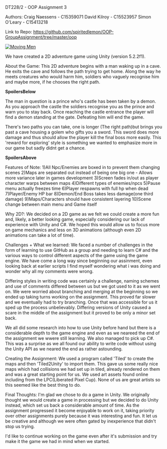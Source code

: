 DT228/2 - OOP Assignment 3

Authors:
Craig Naessens - C15359071
David Kilroy - C15523957
Simon O'Leary - C15413218

Link to Repo: https://github.com/spiritedlemon/OOP-GroupAssignment/tree/master/oop

[![Moving Men](http://img.youtube.com/vi/1AeLm9AWk4w/0.jpg)](http://www.youtube.com/watch?v=1AeLm9AWk4w "Moving Men")

We have created a 2D adventure game using Unity (version 5.2.2f1).



About the Game:
This 2D adventure begins with a man waking up in a cave. He exits the cave and follows the path trying 
to get home. Along the way he meets creatures who would harm him, soldiers who vaguely recognise him and
maybe more, if he chooses the right path.


**SpoilersBelow**

The man in question is a prince who's castle has been taken by a demon. As you approach the castle
the soldiers recognise you as the prince and warn you to stay back. 
Once reaching the castle entrance the player will find a demon standing at the gate.
Defeating him will end the game.

There's two paths you can take, one is longer (The right path)but brings you past a cave housing a golem who
gifts you a sword. This sword does more damage and thus should allow the player kill the final boss more easily.
This 'reward for exploring' style is something we wanted to emphasize more in our game but sadly didnt get a 
chance.

**SpoilersAbove**



Features of Note:
1)All Npc/Enemies are boxed in to prevent them changing scenes
2)Maps are separated out instead of being one big one - Allows more variance later in games development
3)Screen fades in/out as player character warps between maps
4)Different types of enemies/npcs
5)Pause menu actually freezes time
6)Player respawns with full hp when dead
7)Player/Enemy HP bar
8)Demon/End Boss takes less damage(one third damage)
9)Maps/Characters should have consistent layering
10)Scene change between main menu and Game itself


Why 2D?:
We decided on a 2D game as we felt we could create a more fun and, likely, a better looking game, 
especially considering our lack of experience with Unity and C#. We hoped this would allow us
to focus more on game mechanics and less on 3D animations (although even 2D animations can 
take a lot of time).



Challenges + What we learned:
We faced a number of challenges in the form of learning to use GitHub as a group and needing 
to learn C# and the various ways to control different aspects of the game using the game engine. 
We have come a long way since beginning our assinment, even looking back at earlier scripts I
find myself wondering what i was doing and wonder why all my comments were wrong.

Differing styles in writing code was certainly a challenge, naming schemes and use of 
comments differed between us but we got used to it as we went on.
We were worried about branching and merging at the beginning so we ended up taking turns working 
on the assignment. This proved far slower and we eventually had to try branching. Once that was 
accessible for us it sped up the process unbelievably.
Differing versions of Unity caused a scare in the middle of the assignment but it
proved to be only a minor set back.


We all did some research into how to use Unity before hand but there is a considerable
depth to the game engine and even as we neareed the end of the assignment we wwere still
learning. 
We also managed to pick up C#. This was a surprise as we all found our ability to write code
without using the Unity API as we neared the end as rather astounding. 



Creating the Assignment:
We used a program called 'Tiled' to create the maps and then 'Tiled2Unity' to import them.
This gave us some really nice maps which had collisions we had set up in tiled, already rendered 
on them and was a great starting point for us. We used art assets found online including from the 
LPC(Liberated Pixel Cup). None of us are great artists so this seemed like the best thing to do.



Final Thoughts:
I'm glad we chose to do a game in Unity. We originally thought we would create a game in 
processing but we decided to do Unity instead, which set us back a considerable amount of time.
As the assignment progressed it become enjoyable to work on it, taking priority over other 
assignments purely because it was interesting and fun. It let us be creative and although
we were often gated by inexperience that didn't stop us trying.

I'd like to continue working on the game even after it's submission and try make it the game
we had in mind when we started.

